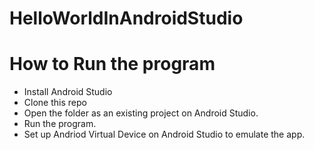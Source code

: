 # HelloWorldInAndroidStudio

# How to Run the program
- Install Android Studio
- Clone this repo
- Open the folder as an existing project on Android Studio.
- Run the program.
- Set up Andriod Virtual Device on Android Studio to emulate the app.
